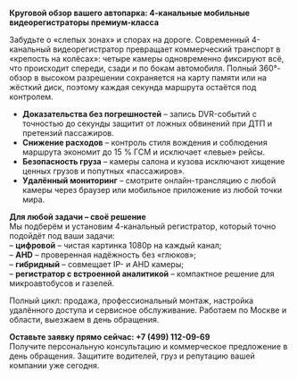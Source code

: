 **Круговой обзор вашего автопарка: 4-канальные мобильные видеорегистраторы премиум-класса**

Забудьте о «слепых зонах» и спорах на дороге. Современный 4-канальный видеорегистратор превращает коммерческий транспорт в «крепость на колёсах»: четыре камеры одновременно фиксируют всё, что происходит спереди, сзади и по бокам автомобиля. Полный 360°-обзор в высоком разрешении сохраняется на карту памяти или на жёсткий диск, поэтому каждая секунда маршрута остаётся под контролем.

- **Доказательства без погрешностей** – запись DVR-событий с точностью до секунды защитит от ложных обвинений при ДТП и претензий пассажиров.  
- **Снижение расходов** – контроль стиля вождения и соблюдения маршрута экономит до 15 % ГСМ и исключает «левые» рейсы.  
- **Безопасность груза** – камеры салона и кузова исключают хищение ценных грузов и попутных «пассажиров».  
- **Удалённый мониторинг** – смотрите онлайн-трансляцию с любой камеры через браузер или мобильное приложение из любой точки мира.

**Для любой задачи – своё решение**  
Мы подберём и установим 4-канальный регистратор, который точно подойдёт под ваши задачи:  
– **цифровой** – чистая картинка 1080p на каждый канал;  
– **AHD** – проверенная надёжность без «глюков»;  
– **гибридный** – совмещает IP- и AHD камеры;    
– **регистратор с встроенной аналитикой** – компактное решение для микроавтобусов и газелей.

Полный цикл: продажа, профессиональный монтаж, настройка удалённого доступа и сервисное обслуживание. Работаем по Москве и области, выезжаем в день обращения.

**Оставьте заявку прямо сейчас: +7 (499) 112-09-69**  
Получите персональную консультацию и коммерческое предложение в день обращения. Защитите водителей, груз и репутацию вашей компании уже сегодня.